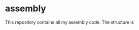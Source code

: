 # assembly

This repository contains all my assembly code. The structure is

<proceessor>
   <board>
     <project>
     
